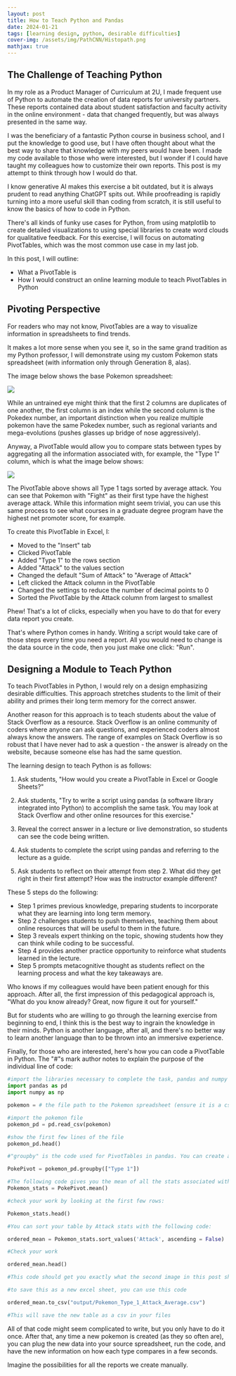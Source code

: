 ```yaml
---
layout: post
title: How to Teach Python and Pandas
date: 2024-01-21
tags: [learning design, python, desirable difficulties]
cover-img: /assets/img/PathCNN/Histopath.png
mathjax: true
---
```


## The Challenge of Teaching Python

In my role as a Product Manager of Curriculum at 2U, I made frequent use of Python to automate the creation of data reports for university partners. These reports contained data about student satisfaction and faculty activity in the online environment - data that changed frequently, but was always presented in the same way. 

I was the beneficiary of a fantastic Python course in business school, and I put the knowledge to good use, but I have often thought about what the best way to share that knowledge with my peers would have been. I made my code available to those who were interested, but I wonder if I could have taught my colleagues how to customize their own reports. This post is my attempt to think through how I would do that.

I know generative AI makes this exercise a bit outdated, but it is always prudent to read anything ChatGPT spits out. While proofreading is rapidly turning into a more useful skill than coding from scratch, it is still useful to know the basics of how to code in Python.

There's all kinds of funky use cases for Python, from using matplotlib to create detailed visualizations to using special libraries to create word clouds for qualitative feedback. For this exercise, I will focus on automating PivotTables, which was the most common use case in my last job.

In this post, I will outline:

* What a PivotTable is
* How I would construct an online learning module to teach PivotTables in Python

## Pivoting Perspective
For readers who may not know, PivotTables are a way to visualize information in spreadsheets to find trends. 

It makes a lot more sense when you see it, so in the same grand tradition as my Python professor, I will demonstrate using my custom Pokemon stats spreadsheet (with information only through Generation 8, alas).

The image below shows the base Pokemon spreadsheet:

<img src="{{ site.url }}{{ site.baseurl }}/assets/img/PathCNN/Pic1.JPG">

While an untrained eye might think that the first 2 columns are duplicates of one another, the first column is an index while the second column is the Pokedex number, an important distinction when you realize multiple pokemon have the same Pokedex number, such as regional variants and mega-evolutions (pushes glasses up bridge of nose aggressively).

Anyway, a PivotTable would allow you to compare stats between types by aggregating all the information associated with, for example, the "Type 1" column, which is what the image below shows:

<img src="{{ site.url }}{{ site.baseurl }}/assets/img/PathCNN/Pic2.JPG">

The PivotTable above shows all Type 1 tags sorted by average attack. You can see that Pokemon with "Fight" as their first type have the highest average attack. While this information might seem trivial, you can use this same process to see what courses in a graduate degree program have the highest net promoter score, for example.

To create this PivotTable in Excel, I:

* Moved to the "Insert" tab
* Clicked PivotTable
* Added "Type 1" to the rows section
* Added "Attack" to the values section
* Changed the default "Sum of Attack" to "Average of Attack"
* Left clicked the Attack column in the PivotTable
* Changed the settings to reduce the number of decimal points to 0
* Sorted the PivotTable by the Attack column from largest to smallest

Phew! That's a lot of clicks, especially when you have to do that for every data report you create.

That's where Python comes in handy. Writing a script would take care of those steps every time you need a report. All you would need to change is the data source in the code, then you just make one click: "Run".

## Designing a Module to Teach Python

To teach PivotTables in Python, I would rely on a design emphasizing desirable difficulties. This approach stretches students to the limit of their ability and primes their long term memory for the correct answer. 

Another reason for this approach is to teach students about the value of Stack Overflow as a resource. Stack Overflow is an online community of coders where anyone can ask questions, and experienced coders almost always know the answers. The range of examples on Stack Overflow is so robust that I have never had to ask a question - the answer is already on the website, because someone else has had the same question.

The learning design to teach Python is as follows:

1. Ask students, "How would you create a PivotTable in Excel or Google Sheets?"

2. Ask students, "Try to write a script using pandas (a software library integrated into Python) to accomplish the same task. You may look at Stack Overflow and other online resources for this exercise."

3. Reveal the correct answer in a lecture or live demonstration, so students can see the code being written.

4. Ask students to complete the script using pandas and referring to the lecture as a guide.

5. Ask students to reflect on their attempt from step 2. What did they get right in their first attempt? How was the instructor example different?

These 5 steps do the following:

* Step 1 primes previous knowledge, preparing students to incorporate what they are learning into long term memory.
* Step 2 challenges students to push themselves, teaching them about online resources that will be useful to them in the future.
* Step 3 reveals expert thinking on the topic, showing students how they can think while coding to be successful.
* Step 4 provides another practice opportunity to reinforce what students learned in the lecture.
* Step 5 prompts metacognitive thought as students reflect on the learning process and what the key takeaways are.

Who knows if my colleagues would have been patient enough for this approach. After all, the first impression of this pedagogical approach is, "What do you know already? Great, now figure it out for yourself." 

But for students who are willing to go through the learning exercise from beginning to end, I think this is the best way to ingrain the knowledge in their minds. Python is another language, after all, and there's no better way to learn another language than to be thrown into an immersive experience.

Finally, for those who are interested, here's how you can code a PivotTable in Python. The "#"s mark author notes to explain the purpose of the individual line of code:


```python
#import the libraries necessary to complete the task, pandas and numpy
import pandas as pd
import numpy as np

pokemon = # the file path to the Pokemon spreadsheet (ensure it is a csv file)

#import the pokemon file
pokemon_pd = pd.read_csv(pokemon)  

#show the first few lines of the file
pokemon_pd.head()

#"groupby" is the code used for PivotTables in pandas. You can create a new PivotTable from the old spreadsheet with the following code

PokePivot = pokemon_pd.groupby(["Type 1"])

#The following code gives you the mean of all the stats associated with the "Type 1" value
Pokemon_stats = PokePivot.mean() 

#check your work by looking at the first few rows:

Pokemon_stats.head()

#You can sort your table by Attack stats with the following code:

ordered_mean = Pokemon_stats.sort_values('Attack', ascending = False)

#Check your work

ordered_mean.head()

#This code should get you exactly what the second image in this post showed, except all the other stats are listed too

#to save this as a new excel sheet, you can use this code

ordered_mean.to_csv("output/Pokemon_Type_1_Attack_Average.csv")

#This will save the new table as a csv in your files

```

All of that code might seem complicated to write, but you only have to do it once. After that, any time a new pokemon is created (as they so often are), you can plug the new data into your source spreadsheet, run the code, and have the new information on how each type compares in a few seconds. 

Imagine the possibilities for all the reports we create manually.
